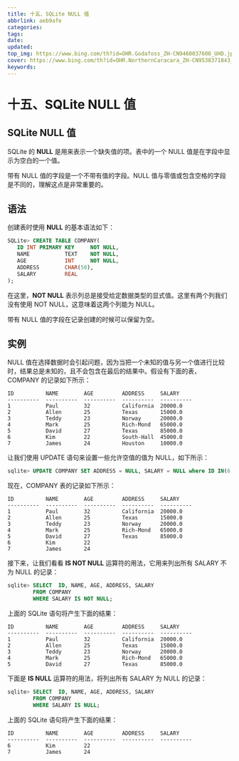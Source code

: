 ```yaml
---
title: 十五、SQLite NULL 值
abbrlink: aeb9afe
categories: 
tags: 
date: 
updated: 
top_img: https://www.bing.com/th?id=OHR.Godafoss_ZH-CN9460037606_UHD.jpg
cover: https://www.bing.com/th?id=OHR.NorthernCaracara_ZH-CN9538371843_UHD.jpg
keywords: 
---
```

# 十五、SQLite NULL 值

## SQLite NULL 值

SQLite 的 **NULL** 是用来表示一个缺失值的项。表中的一个 NULL 值是在字段中显示为空白的一个值。

带有 NULL 值的字段是一个不带有值的字段。NULL 值与零值或包含空格的字段是不同的，理解这点是非常重要的。

## 语法

创建表时使用 **NULL** 的基本语法如下：

```sql
SQLite> CREATE TABLE COMPANY(
   ID INT PRIMARY KEY     NOT NULL,
   NAME           TEXT    NOT NULL,
   AGE            INT     NOT NULL,
   ADDRESS        CHAR(50),
   SALARY         REAL
);
```

在这里，**NOT NULL** 表示列总是接受给定数据类型的显式值。这里有两个列我们没有使用 NOT NULL，这意味着这两个列能为 NULL。

带有 NULL 值的字段在记录创建的时候可以保留为空。

## 实例

NULL 值在选择数据时会引起问题，因为当把一个未知的值与另一个值进行比较时，结果总是未知的，且不会包含在最后的结果中。假设有下面的表，COMPANY 的记录如下所示：

```
ID          NAME        AGE         ADDRESS     SALARY
----------  ----------  ----------  ----------  ----------
1           Paul        32          California  20000.0
2           Allen       25          Texas       15000.0
3           Teddy       23          Norway      20000.0
4           Mark        25          Rich-Mond   65000.0
5           David       27          Texas       85000.0
6           Kim         22          South-Hall  45000.0
7           James       24          Houston     10000.0
```

让我们使用 UPDATE 语句来设置一些允许空值的值为 NULL，如下所示：

```sql
sqlite> UPDATE COMPANY SET ADDRESS = NULL, SALARY = NULL where ID IN(6,7);
```

现在，COMPANY 表的记录如下所示：

```
ID          NAME        AGE         ADDRESS     SALARY
----------  ----------  ----------  ----------  ----------
1           Paul        32          California  20000.0
2           Allen       25          Texas       15000.0
3           Teddy       23          Norway      20000.0
4           Mark        25          Rich-Mond   65000.0
5           David       27          Texas       85000.0
6           Kim         22
7           James       24
```

接下来，让我们看看 **IS NOT NULL** 运算符的用法，它用来列出所有 SALARY 不为 NULL 的记录：

```sql
sqlite> SELECT  ID, NAME, AGE, ADDRESS, SALARY
        FROM COMPANY
        WHERE SALARY IS NOT NULL;
```

上面的 SQLite 语句将产生下面的结果：

```
ID          NAME        AGE         ADDRESS     SALARY
----------  ----------  ----------  ----------  ----------
1           Paul        32          California  20000.0
2           Allen       25          Texas       15000.0
3           Teddy       23          Norway      20000.0
4           Mark        25          Rich-Mond   65000.0
5           David       27          Texas       85000.0
```

下面是 **IS NULL** 运算符的用法，将列出所有 SALARY 为 NULL 的记录：

```sql
sqlite> SELECT  ID, NAME, AGE, ADDRESS, SALARY
        FROM COMPANY
        WHERE SALARY IS NULL;
```

上面的 SQLite 语句将产生下面的结果：

```
ID          NAME        AGE         ADDRESS     SALARY
----------  ----------  ----------  ----------  ----------
6           Kim         22
7           James       24
```